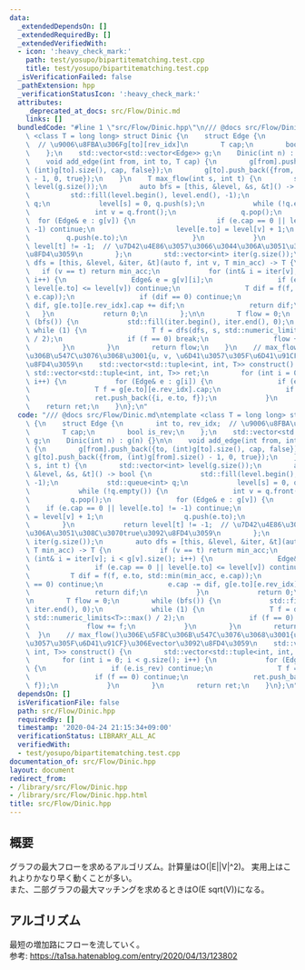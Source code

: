 ```yaml
---
data:
  _extendedDependsOn: []
  _extendedRequiredBy: []
  _extendedVerifiedWith:
  - icon: ':heavy_check_mark:'
    path: test/yosupo/bipartitematching.test.cpp
    title: test/yosupo/bipartitematching.test.cpp
  _isVerificationFailed: false
  _pathExtension: hpp
  _verificationStatusIcon: ':heavy_check_mark:'
  attributes:
    _deprecated_at_docs: src/Flow/Dinic.md
    links: []
  bundledCode: "#line 1 \"src/Flow/Dinic.hpp\"\n/// @docs src/Flow/Dinic.md\ntemplate\
    \ <class T = long long> struct Dinic {\n    struct Edge {\n        int to, rev_idx;\
    \  // \u9006\u8FBA\u306Fg[to][rev_idx]\n        T cap;\n        bool is_rev;\n\
    \    };\n    std::vector<std::vector<Edge>> g;\n    Dinic(int n) : g(n) {}\n\n\
    \    void add_edge(int from, int to, T cap) {\n        g[from].push_back({to,\
    \ (int)g[to].size(), cap, false});\n        g[to].push_back({from, (int)g[from].size()\
    \ - 1, 0, true});\n    }\n    T max_flow(int s, int t) {\n        std::vector<int>\
    \ level(g.size());\n        auto bfs = [this, &level, &s, &t]() -> bool {\n  \
    \          std::fill(level.begin(), level.end(), -1);\n            std::queue<int>\
    \ q;\n            level[s] = 0, q.push(s);\n            while (!q.empty()) {\n\
    \                int v = q.front();\n                q.pop();\n              \
    \  for (Edge& e : g[v]) {\n                    if (e.cap == 0 || level[e.to] !=\
    \ -1) continue;\n                    level[e.to] = level[v] + 1;\n           \
    \         q.push(e.to);\n                }\n            }\n            return\
    \ level[t] != -1;  // \u7D42\u4E86\u3057\u3066\u3044\u306A\u3051\u308C\u3070true\u3092\
    \u8FD4\u3059\n        };\n        std::vector<int> iter(g.size());\n        auto\
    \ dfs = [this, &level, &iter, &t](auto f, int v, T min_acc) -> T {\n         \
    \   if (v == t) return min_acc;\n            for (int& i = iter[v]; i < g[v].size();\
    \ i++) {\n                Edge& e = g[v][i];\n                if (e.cap == 0 ||\
    \ level[e.to] <= level[v]) continue;\n                T dif = f(f, e.to, std::min(min_acc,\
    \ e.cap));\n                if (dif == 0) continue;\n                e.cap -=\
    \ dif, g[e.to][e.rev_idx].cap += dif;\n                return dif;\n         \
    \   }\n            return 0;\n        };\n\n        T flow = 0;\n        while\
    \ (bfs()) {\n            std::fill(iter.begin(), iter.end(), 0);\n           \
    \ while (1) {\n                T f = dfs(dfs, s, std::numeric_limits<T>::max()\
    \ / 2);\n                if (f == 0) break;\n                flow += f;\n    \
    \        }\n        }\n        return flow;\n    }\n    // max_flow()\u306E\u5F8C\
    \u306B\u547C\u3076\u3068\u3001{u, v, \u6D41\u3057\u305F\u6D41\u91CF}\u306Evector\u3092\
    \u8FD4\u3059\n    std::vector<std::tuple<int, int, T>> construct() {\n       \
    \ std::vector<std::tuple<int, int, T>> ret;\n        for (int i = 0; i < g.size();\
    \ i++) {\n            for (Edge& e : g[i]) {\n                if (e.is_rev) continue;\n\
    \                T f = g[e.to][e.rev_idx].cap;\n                if (f == 0) continue;\n\
    \                ret.push_back({i, e.to, f});\n            }\n        }\n    \
    \    return ret;\n    }\n};\n"
  code: "/// @docs src/Flow/Dinic.md\ntemplate <class T = long long> struct Dinic\
    \ {\n    struct Edge {\n        int to, rev_idx;  // \u9006\u8FBA\u306Fg[to][rev_idx]\n\
    \        T cap;\n        bool is_rev;\n    };\n    std::vector<std::vector<Edge>>\
    \ g;\n    Dinic(int n) : g(n) {}\n\n    void add_edge(int from, int to, T cap)\
    \ {\n        g[from].push_back({to, (int)g[to].size(), cap, false});\n       \
    \ g[to].push_back({from, (int)g[from].size() - 1, 0, true});\n    }\n    T max_flow(int\
    \ s, int t) {\n        std::vector<int> level(g.size());\n        auto bfs = [this,\
    \ &level, &s, &t]() -> bool {\n            std::fill(level.begin(), level.end(),\
    \ -1);\n            std::queue<int> q;\n            level[s] = 0, q.push(s);\n\
    \            while (!q.empty()) {\n                int v = q.front();\n      \
    \          q.pop();\n                for (Edge& e : g[v]) {\n                \
    \    if (e.cap == 0 || level[e.to] != -1) continue;\n                    level[e.to]\
    \ = level[v] + 1;\n                    q.push(e.to);\n                }\n    \
    \        }\n            return level[t] != -1;  // \u7D42\u4E86\u3057\u3066\u3044\
    \u306A\u3051\u308C\u3070true\u3092\u8FD4\u3059\n        };\n        std::vector<int>\
    \ iter(g.size());\n        auto dfs = [this, &level, &iter, &t](auto f, int v,\
    \ T min_acc) -> T {\n            if (v == t) return min_acc;\n            for\
    \ (int& i = iter[v]; i < g[v].size(); i++) {\n                Edge& e = g[v][i];\n\
    \                if (e.cap == 0 || level[e.to] <= level[v]) continue;\n      \
    \          T dif = f(f, e.to, std::min(min_acc, e.cap));\n                if (dif\
    \ == 0) continue;\n                e.cap -= dif, g[e.to][e.rev_idx].cap += dif;\n\
    \                return dif;\n            }\n            return 0;\n        };\n\
    \n        T flow = 0;\n        while (bfs()) {\n            std::fill(iter.begin(),\
    \ iter.end(), 0);\n            while (1) {\n                T f = dfs(dfs, s,\
    \ std::numeric_limits<T>::max() / 2);\n                if (f == 0) break;\n  \
    \              flow += f;\n            }\n        }\n        return flow;\n  \
    \  }\n    // max_flow()\u306E\u5F8C\u306B\u547C\u3076\u3068\u3001{u, v, \u6D41\
    \u3057\u305F\u6D41\u91CF}\u306Evector\u3092\u8FD4\u3059\n    std::vector<std::tuple<int,\
    \ int, T>> construct() {\n        std::vector<std::tuple<int, int, T>> ret;\n\
    \        for (int i = 0; i < g.size(); i++) {\n            for (Edge& e : g[i])\
    \ {\n                if (e.is_rev) continue;\n                T f = g[e.to][e.rev_idx].cap;\n\
    \                if (f == 0) continue;\n                ret.push_back({i, e.to,\
    \ f});\n            }\n        }\n        return ret;\n    }\n};\n"
  dependsOn: []
  isVerificationFile: false
  path: src/Flow/Dinic.hpp
  requiredBy: []
  timestamp: '2020-04-24 21:15:34+09:00'
  verificationStatus: LIBRARY_ALL_AC
  verifiedWith:
  - test/yosupo/bipartitematching.test.cpp
documentation_of: src/Flow/Dinic.hpp
layout: document
redirect_from:
- /library/src/Flow/Dinic.hpp
- /library/src/Flow/Dinic.hpp.html
title: src/Flow/Dinic.hpp
---
```

## 概要
グラフの最大フローを求めるアルゴリズム。計算量はO(|E||V|^2)。
実用上はこれよりかなり早く動くことが多い。
<br/>
また、二部グラフの最大マッチングを求めるときはO(E sqrt(V))になる。

## アルゴリズム
最短の増加路にフローを流していく。
<br/>
参考: https://ta1sa.hatenablog.com/entry/2020/04/13/123802